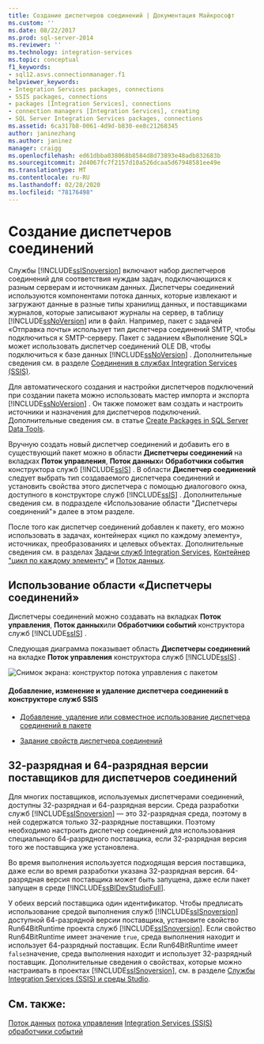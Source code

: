 ```yaml
---
title: Создание диспетчеров соединений | Документация Майкрософт
ms.custom: ''
ms.date: 08/22/2017
ms.prod: sql-server-2014
ms.reviewer: ''
ms.technology: integration-services
ms.topic: conceptual
f1_keywords:
- sql12.asvs.connectionmanager.f1
helpviewer_keywords:
- Integration Services packages, connections
- SSIS packages, connections
- packages [Integration Services], connections
- connection managers [Integration Services], creating
- SQL Server Integration Services packages, connections
ms.assetid: 6ca317b8-0061-4d9d-b830-ee8c21268345
author: janinezhang
ms.author: janinez
manager: craigg
ms.openlocfilehash: ed61dbba038068b8584d8d73893e48adb832683b
ms.sourcegitcommit: 2d4067fc7f2157d10a526dcaa5d67948581ee49e
ms.translationtype: MT
ms.contentlocale: ru-RU
ms.lasthandoff: 02/28/2020
ms.locfileid: "78176498"
---
```

# <a name="create-connection-managers"></a>Создание диспетчеров соединений
  Службы [!INCLUDE[ssISnoversion](../includes/ssisnoversion-md.md)] включают набор диспетчеров соединений для соответствия нуждам задач, подключающихся к разным серверам и источникам данных. Диспетчеры соединений используются компонентами потока данных, которые извлекают и загружают данные в разные типы хранилищ данных, и поставщиками журналов, которые записывают журналы на сервер, в таблицу [!INCLUDE[ssNoVersion](../includes/ssnoversion-md.md)] или в файл. Например, пакет с задачей «Отправка почты» использует тип диспетчера соединений SMTP, чтобы подключиться к SMTP-серверу. Пакет с заданием «Выполнение SQL» может использовать диспетчер соединений OLE DB, чтобы подключиться к базе данных [!INCLUDE[ssNoVersion](../includes/ssnoversion-md.md)] . Дополнительные сведения см. в разделе [Соединения в службах Integration Services (SSIS)](connection-manager/integration-services-ssis-connections.md).

 Для автоматического создания и настройки диспетчеров подключений при создании пакета можно использовать мастер импорта и экспорта [!INCLUDE[ssNoVersion](../includes/ssnoversion-md.md)] . Он также поможет вам создать и настроить источники и назначения для диспетчеров подключений. Дополнительные сведения см. в статье [Create Packages in SQL Server Data Tools](create-packages-in-sql-server-data-tools.md).

 Вручную создать новый диспетчер соединений и добавить его в существующий пакет можно в области **Диспетчеры соединений** на вкладках **Поток управления**, **Поток данных**и **Обработчики события** конструктора служб [!INCLUDE[ssIS](../includes/ssis-md.md)] . В области **Диспетчер соединений** следует выбрать тип создаваемого диспетчера соединений и установить свойства этого диспетчера с помощью диалогового окна, доступного в конструкторе служб [!INCLUDE[ssIS](../includes/ssis-md.md)] . Дополнительные сведения см. в подразделе «Использование области "Диспетчеры соединений"» далее в этом разделе.

 После того как диспетчер соединений добавлен к пакету, его можно использовать в задачах, контейнерах «цикл по каждому элементу», источниках, преобразованиях и целевых объектах. Дополнительные сведения см. в разделах [Задачи служб Integration Services](control-flow/integration-services-tasks.md), [Контейнер "цикл по каждому элементу"](control-flow/foreach-loop-container.md) и [Поток данных](data-flow/data-flow.md).

## <a name="using-the-connection-managers-area"></a>Использование области «Диспетчеры соединений»
 Диспетчеры соединений можно создавать на вкладках **Поток управления**, **Поток данных**или **Обработчики событий** конструктора служб [!INCLUDE[ssIS](../includes/ssis-md.md)] .

 Следующая диаграмма показывает область **Диспетчеры соединений** на вкладке **Поток управления** конструктора служб [!INCLUDE[ssIS](../includes/ssis-md.md)] .

 ![Снимок экрана: конструктор потока управления с пакетом](media/samplecontrolflow.gif "Снимок экрана: конструктор потока управления с пакетом")

#### <a name="to-add-configure-or-delete-a-connection-manager-in-ssis-designer"></a>Добавление, изменение и удаление диспетчера соединений в конструкторе служб SSIS

-   [Добавление, удаление или совместное использование диспетчера соединений в пакете](../../2014/integration-services/add-delete-or-share-a-connection-manager-in-a-package.md)

-   [Задание свойств диспетчера соединений](../../2014/integration-services/set-the-properties-of-a-connection-manager.md)

## <a name="32-bit-and-64-bit-providers-for-connection-managers"></a>32-разрядная и 64-разрядная версии поставщиков для диспетчеров соединений
 Для многих поставщиков, используемых диспетчерами соединений, доступны 32-разрядная и 64-разрядная версии. Среда разработки служб [!INCLUDE[ssISnoversion](../includes/ssisnoversion-md.md)] — это 32-разрядная среда, поэтому в ней содержатся только 32-разрядные поставщики. Поэтому необходимо настроить диспетчер соединений для использования специального 64-разрядного поставщика, если 32-разрядная версия того же поставщика уже установлена.

 Во время выполнения используется подходящая версия поставщика, даже если во время разработки указана 32-разрядная версия. 64-разрядная версия поставщика может быть запущена, даже если пакет запущен в среде [!INCLUDE[ssBIDevStudioFull](../includes/ssbidevstudiofull-md.md)].

 У обеих версий поставщика один идентификатор. Чтобы предписать использование средой выполнения служб [!INCLUDE[ssISnoversion](../includes/ssisnoversion-md.md)] доступной 64-разрядной версии поставщика, установите свойство Run64BitRuntime проекта служб [!INCLUDE[ssISnoversion](../includes/ssisnoversion-md.md)]. Если свойство Run64BitRuntime имеет значение `true`, среда выполнения находит и использует 64-разрядный поставщик. Если Run64BitRuntime имеет `false`значение, среда выполнения находит и использует 32-разрядный поставщик. Дополнительные сведения о свойствах, которые можно настраивать в проектах [!INCLUDE[ssISnoversion](../includes/ssisnoversion-md.md)], см. в разделе [Службы Integration Services (SSIS) и среды Studio](integration-services-ssis-development-and-management-tools.md).

## <a name="see-also"></a>См. также:
 [Поток данных](data-flow/data-flow.md) [потока управления](control-flow/control-flow.md) [Integration Services &#40;SSIS&#41; обработчики событий](integration-services-ssis-event-handlers.md)


